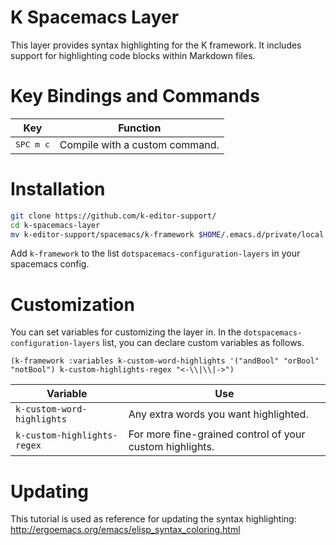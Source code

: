 K Spacemacs Layer
=================

This layer provides syntax highlighting for the K framework.
It includes support for highlighting code blocks within Markdown files.

Key Bindings and Commands
=========================

| Key                | Function                       |
|--------------------|--------------------------------|
| <kbd>SPC m c</kbd> | Compile with a custom command. |

Installation
============

```sh
git clone https://github.com/k-editor-support/
cd k-spacemacs-layer 
mv k-editor-support/spacemacs/k-framework $HOME/.emacs.d/private/local
```

Add `k-framework` to the list `dotspacemacs-configuration-layers` in your spacemacs config.

Customization
=============

You can set variables for customizing the layer in.
In the `dotspacemacs-configuration-layers` list, you can declare custom variables as follows.

```elisp
(k-framework :variables k-custom-word-highlights '("andBool" "orBool" "notBool") k-custom-highlights-regex "<-\\|\\|->")
```

| Variable                    | Use                                                       |
|-----------------------------|-----------------------------------------------------------|
| `k-custom-word-highlights`  | Any extra words you want highlighted.                     |
| `k-custom-highlights-regex` | For more fine-grained control of your custom highlights.  |

Updating
========

This tutorial is used as reference for updating the syntax highlighting: <http://ergoemacs.org/emacs/elisp_syntax_coloring.html>
